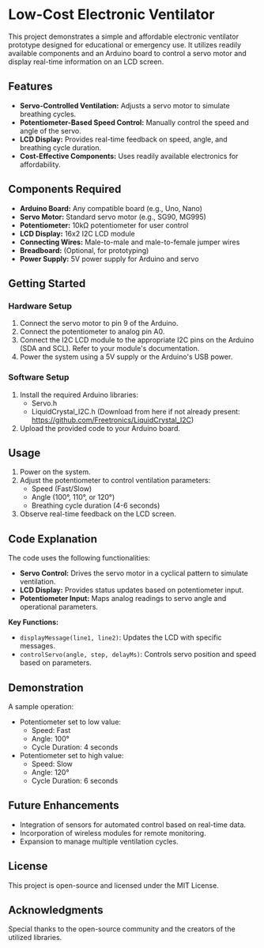 # Low-Cost Electronic Ventilator

This project demonstrates a simple and affordable electronic ventilator prototype designed for educational or emergency use. It utilizes readily available components and an Arduino board to control a servo motor and display real-time information on an LCD screen.

## Features

* **Servo-Controlled Ventilation:** Adjusts a servo motor to simulate breathing cycles.
* **Potentiometer-Based Speed Control:** Manually control the speed and angle of the servo.
* **LCD Display:** Provides real-time feedback on speed, angle, and breathing cycle duration.
* **Cost-Effective Components:** Uses readily available electronics for affordability.

## Components Required

* **Arduino Board:** Any compatible board (e.g., Uno, Nano)
* **Servo Motor:** Standard servo motor (e.g., SG90, MG995)
* **Potentiometer:** 10kΩ potentiometer for user control
* **LCD Display:** 16x2 I2C LCD module
* **Connecting Wires:** Male-to-male and male-to-female jumper wires
* **Breadboard:** (Optional, for prototyping)
* **Power Supply:** 5V power supply for Arduino and servo

## Getting Started

### Hardware Setup

1. Connect the servo motor to pin 9 of the Arduino.
2. Connect the potentiometer to analog pin A0.
3. Connect the I2C LCD module to the appropriate I2C pins on the Arduino (SDA and SCL). Refer to your module's documentation.
4. Power the system using a 5V supply or the Arduino's USB power.

### Software Setup

1. Install the required Arduino libraries:
   - Servo.h
   - LiquidCrystal_I2C.h (Download from here if not already present: https://github.com/Freetronics/LiquidCrystal_I2C)
2. Upload the provided code to your Arduino board.

## Usage

1. Power on the system.
2. Adjust the potentiometer to control ventilation parameters:
   - Speed (Fast/Slow)
   - Angle (100°, 110°, or 120°)
   - Breathing cycle duration (4-6 seconds)
3. Observe real-time feedback on the LCD screen.

## Code Explanation

The code uses the following functionalities:

* **Servo Control:** Drives the servo motor in a cyclical pattern to simulate ventilation.
* **LCD Display:** Provides status updates based on potentiometer input.
* **Potentiometer Input:** Maps analog readings to servo angle and operational parameters.

**Key Functions:**

* `displayMessage(line1, line2)`: Updates the LCD with specific messages.
* `controlServo(angle, step, delayMs)`: Controls servo position and speed based on parameters.

## Demonstration

A sample operation:

- Potentiometer set to low value:
    - Speed: Fast
    - Angle: 100°
    - Cycle Duration: 4 seconds
- Potentiometer set to high value:
    - Speed: Slow
    - Angle: 120°
    - Cycle Duration: 6 seconds

## Future Enhancements

* Integration of sensors for automated control based on real-time data.
* Incorporation of wireless modules for remote monitoring.
* Expansion to manage multiple ventilation cycles.

## License

This project is open-source and licensed under the MIT License.

## Acknowledgments

Special thanks to the open-source community and the creators of the utilized libraries.
